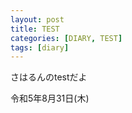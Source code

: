 ```yaml
---
layout: post
title: TEST
categories: [DIARY, TEST]
tags: [diary]
---
```



さはるんのtestだよ

令和5年8月31日(木)
